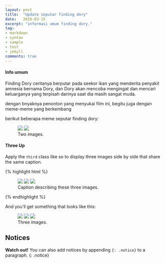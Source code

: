 ```yaml
---
layout: post
title:  "Update seputar finding dory"
date:   2016-03-15
excerpt: "informasi umum finding dory."
tag:
- markdown 
- syntax
- sample
- test
- jekyll
comments: true
---
```


#### Info umum

Finding Dory ceritanya berputar pada seekor ikan yang menderita penyakit amnesia bernama Dory, dan Dory akan mencoba mengingat dan mencari keluarganya yang terpisah darinya saat dia masih sangat muda.

dengan bnyaknya penonton yang menyukai film ini, begitu juga dengan meme-meme yang berkembang

berikut beberapa meme seputar finding dory:

<figure class="half">
	<a href="https://raw.githubusercontent.com/fheo18/finding-dory.github.io/gh-pages/a.png"><img src="https://raw.githubusercontent.com/fheo18/finding-dory.github.io/gh-pages/a.png"></a>
	<a href="https://raw.githubusercontent.com/fheo18/finding-dory.github.io/gh-pages/b.jpg"><img src="https://raw.githubusercontent.com/fheo18/finding-dory.github.io/gh-pages/b.jpg"></a>
	<figcaption>Two images.</figcaption>
</figure>

#### Three Up

Apply the `third` class like so to display three images side by side that share the same caption.

{% highlight html %}
<figure class="third">
	<img src="/images/image-filename-1.jpg">
	<img src="/images/image-filename-2.jpg">
	<img src="/images/image-filename-3.jpg">
	<figcaption>Caption describing these three images.</figcaption>
</figure>
{% endhighlight %}

And you'll get something that looks like this:

<figure class="third">
	<img src="http://placehold.it/600x300.jpg">
	<img src="http://placehold.it/600x300.jpg">
	<img src="http://placehold.it/600x300.jpg">
	<figcaption>Three images.</figcaption>
</figure>

## Notices

**Watch out!** You can also add notices by appending `{: .notice}` to a paragraph.
{: .notice}
